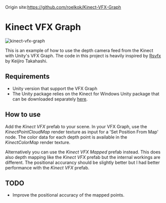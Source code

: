 
Origin site:https://github.com/roelkok/Kinect-VFX-Graph

# Kinect VFX Graph

![kinect-vfx-graph](https://user-images.githubusercontent.com/2318616/55361243-e6988300-54d6-11e9-881c-43d5d82dfc35.gif)

This is an example of how to use the depth camera feed from the Kinect with Unity's VFX Graph. The code in this project is heavily inspired by [Rsvfx](https://github.com/keijiro/Rsvfx) by Keijiro Takahashi.

## Requirements

- Unity version that support the VFX Graph
- The Unity package relies on the Kinect for Windows Unity package that can be downloaded separately [here](https://developer.microsoft.com/en-us/windows/kinect).

## How to use

Add the _Kinect VFX_ prefab to your scene. In your VFX Graph, use the _KinectPointCloudMap_ render texture as input for a 'Set Position From Map' node.
The color data for each depth point is available in the _KinectColorMap_ render texture.

Alternatively you can use the _Kinect VFX Mapped_ prefab instead. This does also depth mapping like the _Kinect VFX_ prefab but the internal workings are different. The positional accurancy should be slightly better but I had better performance with the _Kinect VFX_ prefab.

## TODO

- Improve the positional accuracy of the mapped points.


